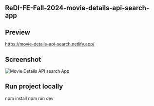 ## ReDI-FE-Fall-2024-movie-details-api-search-app

## Preview
https://movie-details-api-search.netlify.app/

## Screenshot
![Movie Details API search App](https://github.com/user-attachments/assets/00d2daef-f833-4597-8562-7589b495aa26)

## Run project locally
npm install
npm run dev
